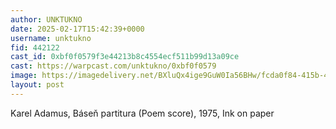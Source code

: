 ```yaml
---
author: UNKTUKNO
date: 2025-02-17T15:42:39+0000
username: unktukno
fid: 442122
cast_id: 0xbf0f0579f3e44213b8c4554ecf511b99d13a09ce
cast: https://warpcast.com/unktukno/0xbf0f0579
image: https://imagedelivery.net/BXluQx4ige9GuW0Ia56BHw/fcda0f84-415b-4bff-a099-82792b234e00/original
layout: post
---
```

Karel Adamus, Báseň partitura (Poem score), 1975, Ink on paper  

<img src='https://imagedelivery.net/BXluQx4ige9GuW0Ia56BHw/fcda0f84-415b-4bff-a099-82792b234e00/original' alt='' referrerpolicy='no-referrer'/>